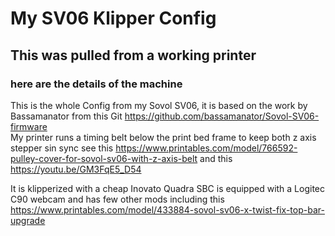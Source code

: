 # My SV06 Klipper Config 
## This was pulled from a working printer
### here are the details of the machine  
This is the whole Config from my Sovol SV06, it is based on the work by Bassamanator from this Git https://github.com/bassamanator/Sovol-SV06-firmware  
My printer runs a timing belt below the print bed frame to keep both z axis  stepper sin sync 
see this https://www.printables.com/model/766592-pulley-cover-for-sovol-sv06-with-z-axis-belt
and this https://youtu.be/GM3FqE5_D54   


It is klipperized with a cheap Inovato Quadra SBC
is equipped with a Logitec C90 webcam 
and has few other mods including this https://www.printables.com/model/433884-sovol-sv06-x-twist-fix-top-bar-upgrade
